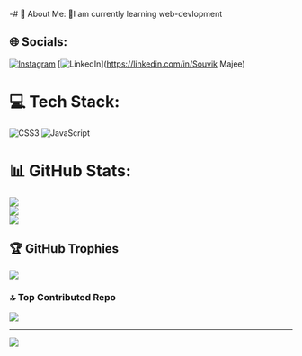 -# 💫 About Me:
🌱I am currently learning web-devlopment


## 🌐 Socials:
[![Instagram](https://img.shields.io/badge/Instagram-%23E4405F.svg?logo=Instagram&logoColor=white)](https://instagram.com/souvik.zip) [![LinkedIn](https://img.shields.io/badge/LinkedIn-%230077B5.svg?logo=linkedin&logoColor=white)](https://linkedin.com/in/Souvik Majee) 

# 💻 Tech Stack:
![CSS3](https://img.shields.io/badge/css3-%231572B6.svg?style=for-the-badge&logo=css3&logoColor=white) ![JavaScript](https://img.shields.io/badge/javascript-%23323330.svg?style=for-the-badge&logo=javascript&logoColor=%23F7DF1E)
# 📊 GitHub Stats:
![](https://github-readme-stats.vercel.app/api?username=son7c&theme=dark&hide_border=false&include_all_commits=true&count_private=false)<br/>
![](https://github-readme-streak-stats.herokuapp.com/?user=son7c&theme=dark&hide_border=false)<br/>
![](https://github-readme-stats.vercel.app/api/top-langs/?username=son7c&theme=dark&hide_border=false&include_all_commits=true&count_private=false&layout=compact)

## 🏆 GitHub Trophies
![](https://github-profile-trophy.vercel.app/?username=son7c&theme=radical&no-frame=false&no-bg=false&margin-w=4)

### 🔝 Top Contributed Repo
![](https://github-contributor-stats.vercel.app/api?username=son7c&limit=5&theme=dark&combine_all_yearly_contributions=true)

---
[![](https://visitcount.itsvg.in/api?id=son7c&icon=0&color=0)](https://visitcount.itsvg.in)
